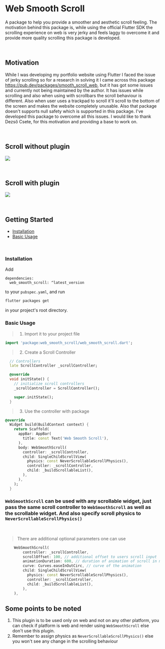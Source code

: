 # Web Smooth Scroll

A package to help you provide a smoother and aesthetic scroll feeling. The motivation behind this package is, while using the official Flutter SDK the scrolling experience on web is very jerky and feels laggy to overcome it and provide more quality scrolling this package is developed.

<br>

## Motivation

While I was developing my portfolio website using Flutter I faced the issue of jerky scrolling so for a research in solving it I came across this package https://pub.dev/packages/smooth_scroll_web, but it has got some issues and currently not being maintained by the author. It has issues while scrolling and also when using with scrollbars the scroll behaviour is different. Also when user uses a trackpad to scroll it'll scroll to the bottom of the screen and makes the website completely unusable. Also that package doesn't supports null safety which is supported in this package. I've developed this package to overcome all this issues. I would like to thank Dezső Csete, for this motivation and providing a base to work on.

<br>

## Scroll without plugin

<!-- ![](./assets/Before_Smooth_Scroll.gif)-->
![](https://github.com/mayurnile/web_smooth_scroll/raw/main/assets/Before_Smooth_Scroll.gif)

<br>

## Scroll with plugin

<!-- ![](./assets/After_Smooth_Scroll.gif) -->
![](https://github.com/mayurnile/web_smooth_scroll/raw/main/assets/After_Smooth_Scroll.gif)

<br>

## Getting Started

- [Installation](#installation)
- [Basic Usage](#basic-usage)

<br>

### Installation

Add

```
dependencies:
  web_smooth_scroll: ^latest_version
```

to your `pubspec.yaml`, and run

```bash
flutter packages get
```

in your project's root directory.

### Basic Usage

 > 1. Import it to your project file
```dart
import 'package:web_smooth_scroll/web_smooth_scroll.dart';
```

 > 2. Create a Scroll Controller
```dart
  // Controllers
  late ScrollController _scrollController;

  @override
  void initState() {
    // initialize scroll controllers
    _scrollController = ScrollController();

    super.initState();
  }
```

 > 3. Use the controller with package
```dart
@override
  Widget build(BuildContext context) {
    return Scaffold(
      appBar: AppBar(
        title: const Text('Web Smooth Scroll'),
      ),
      body: WebSmoothScroll(
        controller: _scrollController,
        child: SingleChildScrollView(
          physics: const NeverScrollableScrollPhysics(),
          controller: _scrollController,
          child: _buildScrollableList(),
        ),
      ),
    );
  }
```

### `WebSmoothScroll` can be used with any scrollable widget, just pass the same scroll controller to `WebSmoothScroll` as well as the scrollable widget. And also specify scroll physics to `NeverScrollableScrollPhysics()`

<br>

 > There are additional optional parameters one can use
```dart
    WebSmoothScroll(
        controller: _scrollController,
        scrollOffset: 100, // additional offset to users scroll input
        animationDuration: 600, // duration of animation of scroll in milliseconds
        curve: Curves.easeInOutCirc, // curve of the animation
        child: SingleChildScrollView(
          physics: const NeverScrollableScrollPhysics(),
          controller: _scrollController,
          child: _buildScrollableList(),
        ),
    ),
```

## Some points to be noted
1. This plugin is to be used only on web and not on any other platform, you can check if platform is web and render using `WebSmoothScroll` else don't use this plugin.
2. Remember to assign physics as `NeverScrollableScrollPhysics()` else you won't see any change in the scrolling behaviour
